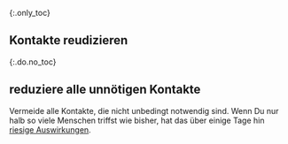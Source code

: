 {:.only_toc} 
## Kontakte reudizieren

{:.do.no_toc} 
## reduziere alle unnötigen Kontakte  

Vermeide alle Kontakte, die nicht unbedingt notwendig sind. Wenn Du nur halb so viele Menschen triffst wie bisher, hat das über einige Tage hin [riesige Auswirkungen](https://pbs.twimg.com/media/ETioQx2XkAE2T5q?format=png&name=large).
